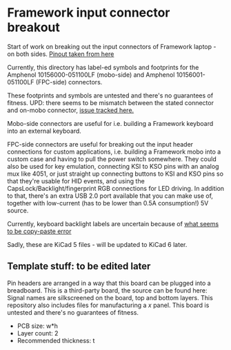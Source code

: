 # Framework input connector breakout

Start of work on breaking out the input connectors of Framework laptop - on both sides.
[Pinout taken from here](https://github.com/FrameworkComputer/Mainboard/blob/main/Electrical/Pinouts.md#input-cover-interface=)

Currently, this directory has label-ed symbols and footprints for the 
Amphenol 10156000-051100LF (mobo-side) and Amphenol 10156001-051100LF (FPC-side)
connectors.

These footprints and symbols are untested and there's no guarantees of fitness.
UPD: there seems to be mismatch between the stated connector and on-mobo connector,
[issue tracked here.](https://github.com/FrameworkComputer/Mainboard/issues/6)

Mobo-side connectors are useful for i.e. building a Framework keyboard into an external keyboard.

FPC-side connectors are useful for breaking out the input header connections for custom applications,
i.e. building a Framework mobo into a custom case and having to pull the power switch somewhere.
They could also be used for key emulation, connecting KSI to KSO pins with an analog mux like 4051,
or just straight up connecting buttons to KSI and KSO pins so that they're usable for HID events,
and using the CapsLock/Backlight/fingerprint RGB connections for LED driving.
In addition to that, there's an extra USB 2.0 port available that you can make use of,
together with low-current (has to be lower than 0.5A consumption!) 5V source.

Currently, keyboard backlight labels are uncertain because of
[what seems to be copy-paste error](https://github.com/FrameworkComputer/Mainboard/issues/5)

Sadly, these are KiCad 5 files - will be updated to KiCad 6 later.

## Template stuff: to be edited later
Pin headers are arranged in a way that this board can be plugged into a breadboard.
This is a third-party board, the source can be found here:
Signal names are silkscreened on the board, top and bottom layers.
This repository also includes files for manufacturing a _x_ panel.
This board is untested and there's no guarantees of fitness.

- PCB size: w*h
- Layer count: 2
- Recommended thickness: t
